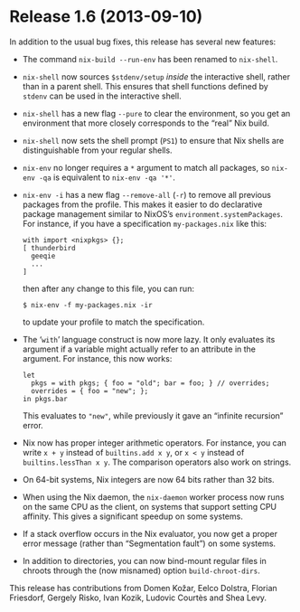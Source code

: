 # Release 1.6 (2013-09-10)

In addition to the usual bug fixes, this release has several new
features:

  - The command `nix-build --run-env` has been renamed to `nix-shell`.

  - `nix-shell` now sources `$stdenv/setup` *inside* the interactive
    shell, rather than in a parent shell. This ensures that shell
    functions defined by `stdenv` can be used in the interactive shell.

  - `nix-shell` has a new flag `--pure` to clear the environment, so you
    get an environment that more closely corresponds to the “real” Nix
    build.

  - `nix-shell` now sets the shell prompt (`PS1`) to ensure that Nix
    shells are distinguishable from your regular shells.

  - `nix-env` no longer requires a `*` argument to match all packages,
    so `nix-env -qa` is equivalent to `nix-env
                    -qa '*'`.

  - `nix-env -i` has a new flag `--remove-all` (`-r`) to remove all
    previous packages from the profile. This makes it easier to do
    declarative package management similar to NixOS’s
    `environment.systemPackages`. For instance, if you have a
    specification `my-packages.nix` like this:

        with import <nixpkgs> {};
        [ thunderbird
          geeqie
          ...
        ]

    then after any change to this file, you can run:

        $ nix-env -f my-packages.nix -ir

    to update your profile to match the specification.

  - The ‘`with`’ language construct is now more lazy. It only evaluates
    its argument if a variable might actually refer to an attribute in
    the argument. For instance, this now works:

        let
          pkgs = with pkgs; { foo = "old"; bar = foo; } // overrides;
          overrides = { foo = "new"; };
        in pkgs.bar

    This evaluates to `"new"`, while previously it gave an “infinite
    recursion” error.

  - Nix now has proper integer arithmetic operators. For instance, you
    can write `x + y` instead of `builtins.add x y`, or `x <
                    y` instead of `builtins.lessThan x y`. The comparison operators also
    work on strings.

  - On 64-bit systems, Nix integers are now 64 bits rather than 32 bits.

  - When using the Nix daemon, the `nix-daemon` worker process now runs
    on the same CPU as the client, on systems that support setting CPU
    affinity. This gives a significant speedup on some systems.

  - If a stack overflow occurs in the Nix evaluator, you now get a
    proper error message (rather than “Segmentation fault”) on some
    systems.

  - In addition to directories, you can now bind-mount regular files in
    chroots through the (now misnamed) option `build-chroot-dirs`.

This release has contributions from Domen Kožar, Eelco Dolstra, Florian
Friesdorf, Gergely Risko, Ivan Kozik, Ludovic Courtès and Shea Levy.
